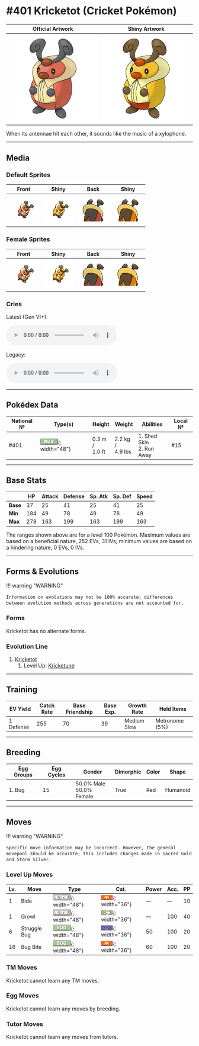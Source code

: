 # #401 Kricketot (Cricket Pokémon)

| Official Artwork | Shiny Artwork |
|------------------|---------------|
| ![Official Artwork](../assets/sprites/kricketot/official.png "Kricketot") | ![Shiny Artwork](../assets/sprites/kricketot/official_shiny.png "Kricketot") |

When its antennae hit each other, it sounds like the music of a xylophone.

---

## Media

### Default Sprites

| Front | Shiny | Back | Shiny |
|-------|-------|------|-------|
| ![Kricketot](../assets/sprites/kricketot/front.gif "Kricketot: When its antennae hit each other, it sounds like the music of a xylophone.") | ![Kricketot](../assets/sprites/kricketot/front_shiny.png "Kricketot: When its antennae hit each other, it sounds like the music of a xylophone.") | ![Kricketot](../assets/sprites/kricketot/back.png "Kricketot: When its antennae hit each other, it sounds like the music of a xylophone.") | ![Kricketot](../assets/sprites/kricketot/back_shiny.png "Kricketot: When its antennae hit each other, it sounds like the music of a xylophone.") |

### Female Sprites

| Front | Shiny | Back | Shiny |
|-------|-------|------|-------|
| ![Kricketot](../assets/sprites/kricketot/front_female.gif "Kricketot: When its antennae hit each other, it sounds like the music of a xylophone.") | ![Kricketot](../assets/sprites/kricketot/front_shiny_female.png "Kricketot: When its antennae hit each other, it sounds like the music of a xylophone.") | ![Kricketot](../assets/sprites/kricketot/back_female.png "Kricketot: When its antennae hit each other, it sounds like the music of a xylophone.") | ![Kricketot](../assets/sprites/kricketot/back_shiny_female.png "Kricketot: When its antennae hit each other, it sounds like the music of a xylophone.") |

### Cries

Latest (Gen VI+):

<audio controls>
<source src='../../assets/cries/kricketot/latest.ogg' type='audio/ogg'>
  Your browser does not support the audio element.
</audio>

Legacy:

<audio controls>
<source src='../../assets/cries/kricketot/legacy.ogg' type='audio/ogg'>
  Your browser does not support the audio element.
</audio>

---

## Pokédex Data

| National № | Type(s) | Height | Weight | Abilities | Local № |
|------------|---------|--------|--------|-----------|---------|
| #401 | ![bug](../assets/types/bug.png "Bug"){: width="48"} | 0.3 m /<br>1.0 ft | 2.2 kg /<br>4.9 lbs | 1. <span class="tooltip" title="The Pokémon may heal its own status problems.">Shed Skin</span><br>2. <span class="tooltip" title="Enables sure getaway from wild Pokémon.">Run Away</span> | #15 |

---

## Base Stats
|   | HP | Attack | Defense | Sp. Atk | Sp. Def | Speed |
|---|----|--------|---------|---------|---------|-------|
| **Base** | 37 | 25 | 41 | 25 | 41 | 25 |
| **Min** | 184 | 49 | 78 | 49 | 78 | 49 |
| **Max** | 278 | 163 | 199 | 163 | 199 | 163 |

The ranges shown above are for a level 100 Pokémon. Maximum values are based on a beneficial nature, 252 EVs, 31 IVs; minimum values are based on a hindering nature, 0 EVs, 0 IVs.

---

## Forms & Evolutions

!!! warning "WARNING"

    Information on evolutions may not be 100% accurate; differences between evolution methods across generations are not accounted for.

### Forms

Kricketot has no alternate forms.

### Evolution Line

1. [Kricketot](kricketot.md/)
    1. Level Up: [Kricketune](kricketune.md/)




---

## Training

| EV Yield | Catch Rate | Base Friendship | Base Exp. | Growth Rate | Held Items |
|----------|------------|-----------------|-----------|-------------|------------|
| 1 Defense | 255 | 70 | 39 | Medium Slow | <span class="tooltip" title="A Pokémon held item that boosts a move used consecutively. Its effect is reset if another move is used.">Metronome</span> (5%) |

---

## Breeding

| Egg Groups | Egg Cycles | Gender | Dimorphic | Color | Shape |
|------------|------------|--------|-----------|-------|-------|
| 1. Bug | 15 | 50.0% Male<br>50.0% Female | True | Red | Humanoid |

---

## Moves

!!! warning "WARNING"

    Specific move information may be incorrect. However, the general movepool should be accurate; this includes changes made in Sacred Gold and Storm Silver.

### Level Up Moves

| Lv. | Move | Type | Cat. | Power | Acc. | PP |
| --- | --- | --- | --- | --- | --- | --- |
| 1 | <span class="tooltip" title="The user endures attacks for two turns, then strikes back to cause double the damage taken.">Bide</span> | ![normal](../assets/types/normal.png "Normal"){: width="48"} | ![physical](../assets/move_category/physical.png "Physical"){: width="36"} | — | — | 10 |
| 1 | <span class="tooltip" title="The user growls in an endearing way, making the foe less wary. The target’s Attack stat is lowered.">Growl</span> | ![normal](../assets/types/normal.png "Normal"){: width="48"} | ![status](../assets/move_category/status.png "Status"){: width="36"} | — | 100 | 40 |
| 6 | <span class="tooltip" title="Inflicts regular damage.  Has a 100% chance to lower the target's Special Attack by one stage.">Struggle Bug</span> | ![bug](../assets/types/bug.png "Bug"){: width="48"} | ![special](../assets/move_category/special.png "Special"){: width="36"} | 50 | 100 | 20 |
| 16 | <span class="tooltip" title="The user bites the foe. If the foe is holding a Berry, the user eats it and gains its effect.">Bug Bite</span> | ![bug](../assets/types/bug.png "Bug"){: width="48"} | ![physical](../assets/move_category/physical.png "Physical"){: width="36"} | 60 | 100 | 20 |

### TM Moves

Kricketot cannot learn any TM moves.
### Egg Moves

Kricketot cannot learn any moves by breeding.
### Tutor Moves

Kricketot cannot learn any moves from tutors.
